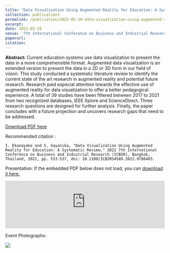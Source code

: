 ```yaml
---
title: "Data Visualization Using Augmented Reality for Education: A Systematic Review"
collection: publications
permalink: /publication/2022-05-19-data-visualization-using-augmented-reality-for-education/
excerpt: 
date: 2022-05-19
venue: '7th International Conference on Business and Industrial Research (ICBIR)'
paperurl: 
citation:
---
```

**Abstract:** Current education systems use data visualization to present the data in a more comprehensible format. Augmented data visualization is an extended version to present the data in a 2D or 3D form in our field of vision. This study conducted a systematic literature review to identify the current state of the art research in augmented reality and potential future research. Research paid especial attention towards the effective use of augmented reality for data visualization to offer a better pedagogical experience. A total of 39 studies have been filtered between 2017 to 2021 from two recognized databases, IEEE Xplore and ScienceDirect. Three research questions are designed for further analysis. Finally, the paper concludes with a future projection and uncovers research gaps that need to be addressed.

<a href='http://indrajithekanayake.github.io/files/2022-05-19-data-visualization-using-augmented-reality-for-education.pdf'>Download PDF here</a>

Recommended citation :

`I. Ekanayake and S. Gayanika, "Data Visualization Using Augmented Reality for Education: A Systematic Review," 2022 7th International Conference on Business and Industrial Research (ICBIR), Bangkok, Thailand, 2022, pp. 533-537, doi: 10.1109/ICBIR54589.2022.9786403.`

Presentation:
If the embedded PDF below does not load, you can <u><a href="https://indrajithekanayake.github.io/files/2022-05-19-data-visualization-using-augmented-reality-for-education.pdf">download it here.</a></u>
<br/>

<embed src="https://indrajithekanayake.github.io/files/2022-05-19-data-visualization-using-augmented-reality-for-education.pdf" type="application/pdf" width="100%" />

Event Photographs:
<p float="left">
  <img src="https://indrajithekanayake.github.io/images/2022-05-19-data-visualization-using-augmented-reality-for-education.jpg" />
</p>
